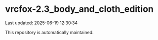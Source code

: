 # vrcfox-2.3_body_and_cloth_edition

Last updated: 2025-06-19 12:30:34

This repository is automatically maintained.
